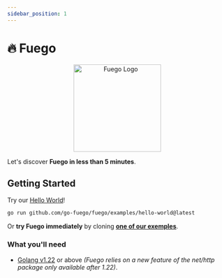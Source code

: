```yaml
---
sidebar_position: 1
---
```


# 🔥 Fuego

<p align="center">
  <img src="/fuego/img/logo.svg" height="200" alt="Fuego Logo" />
</p>

Let's discover **Fuego in less than 5 minutes**.

## Getting Started

Try our [Hello World](./tutorials/01-hello-world.md)!

```bash
go run github.com/go-fuego/fuego/examples/hello-world@latest
```

Or **try Fuego immediately** by cloning **[one of our exemples](https://github.com/go-fuego/fuego/tree/main/examples)**.

### What you'll need

- [Golang v1.22](https://golang.org/doc/go1.22) or above
_(Fuego relies on a new feature of the net/http package only available after 1.22)_.

